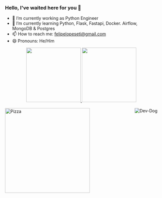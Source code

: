 ### Hello, I've waited here for you 🎤

- 🔭 I’m currently working as Python Engineer
- 🌱 I’m currently learning Python, Flask, Fastapi, Docker. Airflow, MongoDB & Postgres
- 📫 How to reach me: felipelopeseti@gmail.com
- 😄 Pronouns: He/Him

<div align="center">
  <a href="https://github.com/ofelipelopes">
  <img height="180em" src="https://github-readme-stats.vercel.app/api?username=ofelipelopes&show_icons=true&theme=codeSTACKr&include_all_commits=true&count_private=true"/>
  <img height="180em" src="https://github-readme-stats.vercel.app/api/top-langs/?username=ofelipelopes&layout=compact&langs_count=7&theme=codeSTACKr"/>
</div>
 
 <div style="display: inline_block"><br>
   <img align="left" alt="Pizza" height="280" widght="280"src="https://media.discordapp.net/attachments/761699564453363716/953779980649783306/7cJ2.gif">
   <img align="right" alt="Dev-Dog" src="https://images-ext-1.discordapp.net/external/cU9cbv2uPuNmaEgJC3fVQdSVJ6MdHvCdnYhX5loVqDU/https/i.gifer.com/2IS5.gif">
 </div>
   
   
